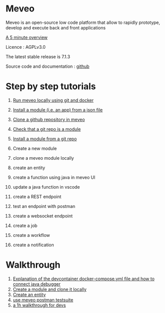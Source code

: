 Meveo
=====

Meveo is an open-source low code platform that allow to rapidly prototype, develop and execute back and front applications

[A 5 minute overview](https://vimeo.com/665033310)

Licence : AGPLv3.0

The latest stable release is 7.1.3

Source code and documentation : [github](https://github.com/meveo-org/meveo#readme)


# Step by step tutorials

1. [Run meveo locally using git and docker](https://vimeo.com/665446095)

2. [Install a module (i.e. an app) from a json file](https://vimeo.com/664075926)

3. [Clone a github repository in meveo](https://vimeo.com/665855636)

4. [Check that a git repo is a module](https://vimeo.com/665865222)

5. [Install a module from a git repo](https://vimeo.com/667040090)

6. Create a new module
7. clone a meveo module locally
8. create an entity
9. create a function using java in meveo UI
10. update a java function in vscode
12. create a REST endpoint
13. test an endpoint with postman
14. create a websocket endpoint
15. create a job
16. create a workflow
17. create a notification


# Walkthrough

1. [Explanation of the devcontainer docker-compose.yml file and how to connect java debugger](https://vimeo.com/666383655)
2. [Create a module and clone it locally](https://vimeo.com/666386623)
3. [Create an entity](https://vimeo.com/666389236)
4. [use meveo postman testsuite](https://vimeo.com/667079644)
5. [a 1h walkthrough for devs](https://vimeo.com/665033310)




